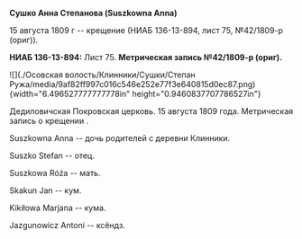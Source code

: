 **Сушко Анна Степанова (Suszkowna Anna)**

15 августа 1809 г -- крещение (НИАБ 136-13-894, лист 75, №42/1809-р
(ориг)).

**НИАБ 136-13-894:** Лист 75. **Метрическая запись №42/1809-р (ориг).**

![](./Осовская волость/Клинники/Сушки/Степан Ружа/media/9af82ff997c016c546e252e77f3e640815d0ec87.png){width="6.496527777777778in"
height="0.9460837707786527in"}

Дедиловичская Покровская церковь. 15 августа 1809 года. Метрическая
запись о крещении .

Suszkowna Anna -- дочь родителей с деревни Клинники.

Suszko Stefan -- отец.

Suszkowa Róża -- мать.

Skakun Jan -- кум.

Kikiłowa Marjana -- кума.

Jazgunowicz Antoni -- ксёндз.
